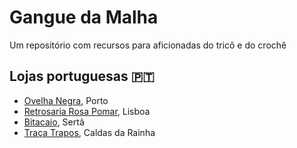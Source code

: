 # Gangue da Malha

Um repositório com recursos para aficionadas do tricô e do crochê

## Lojas portuguesas 🇵🇹

- [Ovelha Negra](https://loja.ovelha-negra.com/), Porto
- [Retrosaria Rosa Pomar](https://retrosaria.rosapomar.com/), Lisboa
- [Bitacaio](https://loja.bitacaio.pt/), Sertã
- [Traça Trapos](https://tracatrapos.pt/), Caldas da Rainha
